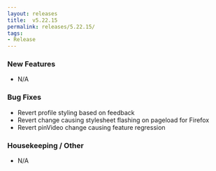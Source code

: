 ```yaml
---
layout: releases
title:  v5.22.15
permalink: releases/5.22.15/
tags:
- Release
---
```


### New Features

- N/A

### Bug Fixes

- Revert profile styling based on feedback
- Revert change causing stylesheet flashing on pageload for Firefox
- Revert pinVideo change causing feature regression

### Housekeeping / Other

- N/A
